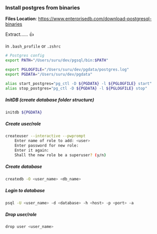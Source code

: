 ### Install postgres from binaries



**Files Location**: https://www.enterprisedb.com/download-postgresql-binaries

Extract...... :thumbsup:

in `.bash_profile` or `.zshrc`

```bash
# Postgres config
export PATH="/Users/suru/dev/pgsql/bin:$PATH"

export PGLOGFILE="/Users/suru/dev/pgdata/postgres.log"
export PGDATA="/Users/suru/dev/pgdata"

alias start_postgres="pg_ctl -D ${PGDATA} -l ${PGLOGFILE} start"
alias stop_postgres="pg_ctl -D ${PGDATA} -l ${PGLOGFILE} stop"	
```

##### InitDB (create database folder structure)

```bash
initdb ${PGDATA}
```

##### Create user/role

```bash
createuser --interactive --pwprompt
	Enter name of role to add: <user>
	Enter password for new role:
	Enter it again:
	Shall the new role be a superuser? (y/n)
```

##### Create database

```bash
createdb -O <user_name> <db_name>
```

##### Login to database

```bash
psql -U <user_name> -d <database> -h <host> -p <port> -a
```

##### Drop user/role

```bash
drop user <user_name>
```

